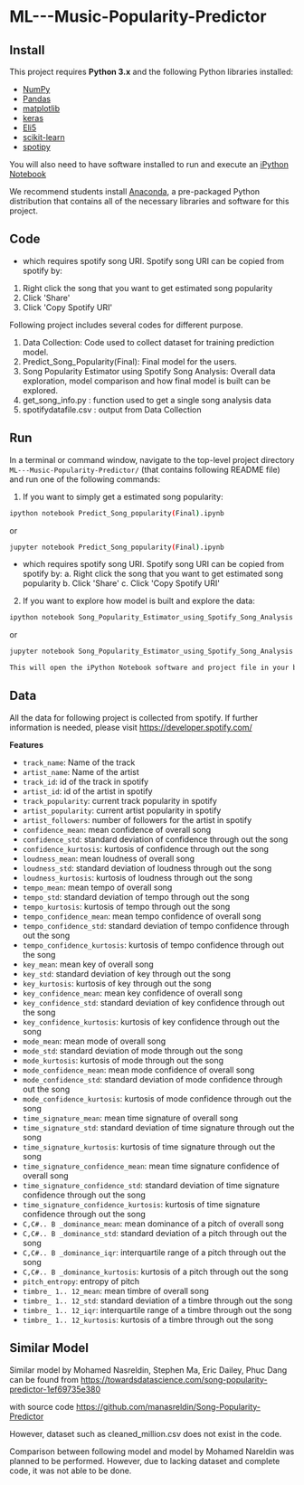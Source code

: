 # ML---Music-Popularity-Predictor
## Install

This project requires **Python 3.x** and the following Python libraries installed:

- [NumPy](http://www.numpy.org/)
- [Pandas](http://pandas.pydata.org)
- [matplotlib](http://matplotlib.org/)
- [keras](https://keras.io/)
- [Eli5](https://eli5.readthedocs.io/en/latest/)
- [scikit-learn](http://scikit-learn.org/stable/)
- [spotipy](https://spotipy.readthedocs.io/)

You will also need to have software installed to run and execute an [iPython Notebook](http://ipython.org/notebook.html)

We recommend students install [Anaconda](https://www.continuum.io/downloads), a pre-packaged Python distribution that contains all of the necessary libraries and software for this project. 

## Code


* which requires spotify song URI. Spotify song URI can be copied from spotify by:
1. Right click the song that you want to get estimated song popularity
2. Click 'Share'
3. Click 'Copy Spotify URI'


Following project includes several codes for different purpose.
1. Data Collection: Code used to collect dataset for training prediction model.
2. Predict_Song_Popularity(Final): Final model for the users.
3. Song Popularity Estimator using Spotify Song Analysis: Overall data exploration, model comparison and how final model is built can be explored.
4. get_song_info.py : function used to get a single song analysis data
5. spotifydatafile.csv : output from Data Collection


## Run

In a terminal or command window, navigate to the top-level project directory `ML---Music-Popularity-Predictor/` (that contains following README file) and run one of the following commands:


1. If you want to simply get a estimated song popularity: 
```bash
ipython notebook Predict_Song_popularity(Final).ipynb
```  
or
```bash
jupyter notebook Predict_Song_popularity(Final).ipynb
```
* which requires spotify song URI. Spotify song URI can be copied from spotify by:
a. Right click the song that you want to get estimated song popularity
b. Click 'Share'
c. Click 'Copy Spotify URI'

2. If you want to explore how model is built and explore the data:
```bash
ipython notebook Song_Popularity_Estimator_using_Spotify_Song_Analysis.ipynb
```  
or
```bash
jupyter notebook Song_Popularity_Estimator_using_Spotify_Song_Analysis.ipynb

This will open the iPython Notebook software and project file in your browser.
```

## Data 

All the data for following project is collected from spotify. If further information is needed, please visit https://developer.spotify.com/

**Features**

- `track_name`: Name of the track
- `artist_name`: Name of the artist
- `track_id`: id of the track in spotify
- `artist_id`: id of the artist in spotify
- `track_popularity`: current track popularity in spotify
- `artist_popularity`: current artist popularity in spotify
- `artist_followers`: number of followers for the artist in spotify
- `confidence_mean`: mean confidence of overall song
- `confidence_std`: standard deviation of confidence through out the song
- `confidence_kurtosis`: kurtosis of confidence through out the song
- `loudness_mean`: mean loudness of overall song
- `loudness_std`: standard deviation of loudness through out the song
- `loudness_kurtosis`: kurtosis of loudness through out the song
- `tempo_mean`: mean tempo of overall song
- `tempo_std`: standard deviation of tempo through out the song
- `tempo_kurtosis`: kurtosis of tempo through out the song
- `tempo_confidence_mean`: mean tempo confidence of overall song
- `tempo_confidence_std`: standard deviation of tempo confidence through out the song
- `tempo_confidence_kurtosis`: kurtosis of tempo confidence through out the song
- `key_mean`: mean key of overall song
- `key_std`: standard deviation of key through out the song
- `key_kurtosis`: kurtosis of key through out the song
- `key_confidence_mean`: mean key confidence of overall song
- `key_confidence_std`: standard deviation of key confidence through out the song
- `key_confidence_kurtosis`: kurtosis of key confidence through out the song
- `mode_mean`: mean mode of overall song
- `mode_std`: standard deviation of mode through out the song
- `mode_kurtosis`: kurtosis of mode through out the song
- `mode_confidence_mean`: mean mode confidence of overall song
- `mode_confidence_std`: standard deviation of mode confidence through out the song
- `mode_confidence_kurtosis`: kurtosis of mode confidence through out the song
- `time_signature_mean`: mean time signature of overall song
- `time_signature_std`: standard deviation of time signature through out the song
- `time_signature_kurtosis`: kurtosis of time signature through out the song
- `time_signature_confidence_mean`: mean time signature confidence of overall song
- `time_signature_confidence_std`: standard deviation of time signature confidence through out the song
- `time_signature_confidence_kurtosis`: kurtosis of time signature confidence through out the song
- `C,C#.. B _dominance_mean`: mean dominance of a pitch of overall song
- `C,C#.. B _dominance_std`: standard deviation of a pitch through out the song
- `C,C#.. B _dominance_iqr`: interquartile range of a pitch through out the song
- `C,C#.. B _dominance_kurtosis`: kurtosis of a pitch through out the song
- `pitch_entropy`: entropy of pitch
- `timbre_ 1.. 12_mean`: mean timbre of overall song
- `timbre_ 1.. 12_std`: standard deviation of a timbre through out the song
- `timbre_ 1.. 12_iqr`: interquartile range of a timbre through out the song
- `timbre_ 1.. 12_kurtosis`: kurtosis of a timbre through out the song


## Similar Model

Similar model by Mohamed Nasreldin, Stephen Ma, Eric Dailey, Phuc Dang can be found from
https://towardsdatascience.com/song-popularity-predictor-1ef69735e380

with source code
https://github.com/manasreldin/Song-Popularity-Predictor

However, dataset such as cleaned_million.csv does not exist in the code.

Comparison between following model and model by Mohamed Nareldin was planned to be performed. 
However, due to lacking dataset and complete code, it was not able to be done.

